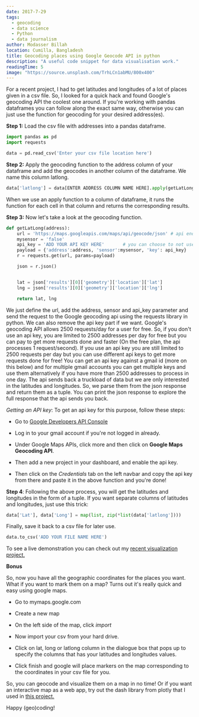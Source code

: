 ```yaml
---
date: 2017-7-29
tags:
  - geocoding
  - data science
  - Python
  - data journalism
author: Modasser Billah
location: Cumilla, Bangladesh
title: Geocoding places using Google Geocode API in python
description: "A useful code snippet for data visualisation work."
readingTime: 5
image: "https://source.unsplash.com/TrhLCn1abMU/800x400"
---
```


For a recent project, I had to get latitudes and longitudes of a lot of places given in a csv file. So, I looked for a quick hack and found Google's geocoding API the coolest one around. If you're working with pandas dataframes you can follow along the exact same way, otherwise you can just use the function for geocoding for your desired address(es).

**Step 1:** Load the csv file with addresses into a pandas dataframe.

````python
import pandas as pd
import requests

data = pd.read_csv('Enter your csv file location here')
````

**Step 2:** Apply the geocoding function to the address column of your dataframe and add the  geocodes in another column of the dataframe. We name this column latlong.

```python
data['latlong'] = data[ENTER ADDRESS COLUMN NAME HERE].apply(getLatLong)

```
When we use an apply function to a column of dataframe, it runs the function for each cell in that column and returns the corresponding results.

**Step 3:** Now let's take a look at the geocoding function.

```python
def getLatLong(address):
    url = 'https://maps.googleapis.com/maps/api/geocode/json' # api endpoint to hit
    mysensor = 'false'
    api_key = 'ADD YOUR API KEY HERE'       # you can choose to not use an api key as well.
    payload = {'address':address, 'sensor':mysensor, 'key': api_key}
    r = requests.get(url, params=payload)

    json = r.json()


    lat = json['results'][0]['geometry']['location']['lat']
    lng = json['results'][0]['geometry']['location']['lng']

    return lat, lng


```
We just define the url, add the address, sensor and api_key parameter and send the request to the Google geocoding api using the requests library in python. We can also remove the api key part if we want. Google's geocoding API allows 2500 requests/day for a user for free. So, if you don't use an api key, you are limited to 2500 addresses per day for free but you can pay to get more requests done and faster (On the free plan, the api processes 1 request/second). If you use an api key you are still limited to 2500 requests per day but you can use different api keys to get more requests done for free! You can get an api key  against a gmail id (more on this below) and for multiple gmail accounts you can get multiple keys and use them alternatively if you have more than 2500 addresses to process in one day. The api sends back a truckload of data but we are only interested in the latitudes and longitudes. So, we parse them from the json response and return them as a tuple. You can print the json response to explore the full response that the api sends you back.

*Getting an API key*: To get an api key for this purpose, follow these steps:

- Go to [Google Developers API Console](https://console.developers.google.com/apis/)

- Log in to your gmail account if you're not logged in already.

- Under Google Maps APIs, click more and then click on **Google Maps Geocoding API**.
- Then add a new project in your dashboard, and enable the api key.

- Then click on the *Credentials* tab on the left navbar and copy the api key from there and paste it in the above function and you're done!

**Step 4**: Following the above process, you will get the latitudes and longitudes in the form of a tuple. If you want separate columns of latitudes and longitudes, just use this trick:

```python
data['Lat'], data['Long'] = map(list, zip(*list(data['latlong'])))

```

Finally, save it back to a csv file for later use.

```python
data.to_csv('ADD YOUR FILE NAME HERE')

```

To see a live demonstration you can check out my [recent visualization project.](/2017/07/03/lynching-india/)


**Bonus**

So, now you have all the geographic coordinates for the places you want. What if you want to mark them on a map? Turns out it's really quick and easy using google maps.

- Go to mymaps.google.com

- Create a new map

- On the left side of the map, click *import*

- Now import your csv from your hard drive.

- Click on lat, long or latlong column in the dialogue box that pops up to specify the columns that has your latitudes and longitudes values.

- Click finish  and google will place markers on the map corresponding to the coordinates in  your csv file for you.

So, you can geocode and visualize them on a map in no time! Or if you want an interactive map as a web app, try out the dash library from plotly that I used in [this project.](/2017/07/03/lynching-india/)

Happy (geo)coding!
